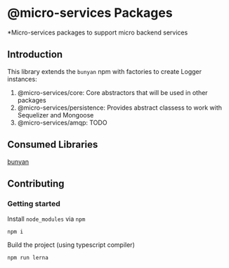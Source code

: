 # @micro-services Packages

*Micro-services packages to support micro backend services

## Introduction

This library extends the `bunyan` npm with factories to create Logger instances:

1. @micro-services/core: Core abstractors that will be used in other packages
2. @micro-services/persistence: Provides abstract classess to work with Sequelizer and Mongoose
3. @micro-services/amqp: TODO

## Consumed Libraries

 [bunyan](https://github.com/trentm/node-bunyan)

## Contributing

### Getting started

Install `node_modules` via `npm`
```
npm i
```

Build the project (using typescript compiler)
```
npm run lerna